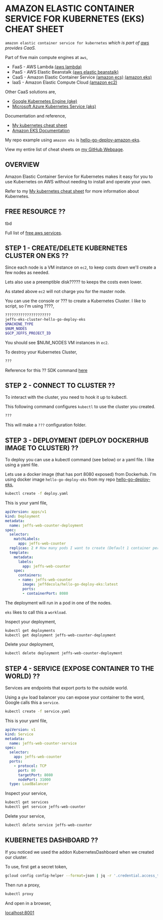 # AMAZON ELASTIC CONTAINER SERVICE FOR KUBERNETES (EKS) CHEAT SHEET

`amazon elastic container service for kubernetes` _which is part of
[aws](https://github.com/JeffDeCola/my-cheat-sheets/tree/master/software/service-providers/amazon-web-services-cheat-sheet)
provides CaaS._

Part of five main compute engines at `aws`,

* FaaS - AWS Lambda
  [(aws lambda)](https://github.com/JeffDeCola/my-cheat-sheets/tree/master/software/service-architectures/function-as-a-service/aws-lambda-cheat-sheet)
* PaaS - AWS Elastic Beanstalk
  [(aws elastic beanstalk)](https://github.com/JeffDeCola/my-cheat-sheets/tree/master/software/service-architectures/platform-as-a-service/aws-elastic-beanstalk-cheat-sheet)
* CaaS - Amazon Elastic Container Service
  [(amazon ecs)](https://github.com/JeffDeCola/my-cheat-sheets/tree/master/software/service-architectures/containers-as-a-service/amazon-elastic-container-service-cheat-sheet)
  [(amazon eks)](https://github.com/JeffDeCola/my-cheat-sheets/tree/master/software/service-architectures/containers-as-a-service/amazon-elastic-container-service-for-kubernetes-cheat-sheet)
* IaaS - Amazon Elastic Compute Cloud
  [(amazon ec2)](https://github.com/JeffDeCola/my-cheat-sheets/tree/master/software/service-architectures/infrastructure-as-a-service/compute/amazon-elastic-compute-cloud-cheat-sheet)

Other CaaS solutions are,

* [Google Kubernetes Engine (gke)](https://github.com/JeffDeCola/my-cheat-sheets/tree/master/software/service-architectures/containers-as-a-service/google-kubernetes-engine-cheat-sheet)
* [Microsoft Azure Kubernetes Service (aks)](https://github.com/JeffDeCola/my-cheat-sheets/tree/master/software/service-architectures/containers-as-a-service/microsoft-azure-kubernetes-service-cheat-sheet)

Documentation and reference,

* [My kubernetes cheat sheet](https://github.com/JeffDeCola/my-cheat-sheets/tree/master/software/operations-tools/orchestration/cluster-managers-resource-management-scheduling/kubernetes-cheat-sheet)
* [Amazon EKS Documentation](https://aws.amazon.com/eks/)

My repo example using `amazon eks` is
[hello-go-deploy-amazon-eks](https://github.com/JeffDeCola/hello-go-deploy-amazon-eks).

View my entire list of cheat sheets on
[my GitHub Webpage](https://jeffdecola.github.io/my-cheat-sheets/).

## OVERVIEW

Amazon Elastic Container Service for Kubernetes makes it easy for
you to use Kubernetes on AWS without needing to install and operate
your own.

Refer to my
[My kubernetes cheat sheet](https://github.com/JeffDeCola/my-cheat-sheets/tree/master/software/operations-tools/orchestration/cluster-managers-resource-management-scheduling/kubernetes-cheat-sheet)
for more information about Kubernetes.

## FREE RESOURCE ??

tbd

Full list of [free aws services](https://aws.amazon.com/free/).

## STEP 1 - CREATE/DELETE KUBERNETES CLUSTER ON EKS ??

Since each node is a VM instance on `ec2`, to keep costs down we'll
create a few nodes as needed.

Lets also use a preemptible disk????? to keeps the costs even lower.

As stated above `ec2` will not charge you for the master node.

You can use the console or ??? to create a Kubernetes Cluster.
I like to script, so I'm using ????,

```bash
?????????????????????
jeffs-eks-cluster-hello-go-deploy-eks
$MACHINE_TYPE
$NUM_NODES
$GCP_JEFFS_PROJECT_ID
```

You should see $NUM_NODES VM instances in `ec2`.

To destroy your Kubernetes Cluster,

```bash
???
```

Reference for this ?? SDK command [here]()

## STEP 2 - CONNECT TO CLUSTER ??

To interact with the cluster, you need to hook it up to kubectl.

This following command configures `kubectl` to use the
cluster you created.

```bash
???
```

This will make a `???` configuration folder.

## STEP 3 - DEPLOYMENT (DEPLOY DOCKERHUB IMAGE TO CLUSTER) ??

To deploy you can use a kubectl command (see below) or a yaml file.
I like using a yaml file.

Lets use a docker image (that has port 8080 exposed) from Dockerhub.
I'm using docker image `hello-go-deploy-eks` from my repo
[hello-go-deploy-eks](https://github.com/JeffDeCola/hello-go-deploy-eks),

```bash
kubectl create -f deploy.yaml
```

This is your yaml file,

```yaml
apiVersion: apps/v1
kind: Deployment
metadata:
  name: jeffs-web-counter-deployment
spec:
  selector:
    matchLabels:
      app: jeffs-web-counter
  replicas: 2 # How many pods I want to create (Default 1 container per pod)
  template:
    metadata:
      labels:
        app: jeffs-web-counter
    spec:
      containers:
      - name: jeffs-web-counter
        image: jeffdecola/hello-go-deploy-eks:latest
        ports:
        - containerPort: 8080
```

The deployment will run in a pod in one of the nodes.

`eks` likes to call this a `workload`.

Inspect your deployment,

```bash
kubectl get deployments
kubectl get deployment jeffs-web-counter-deployment
```

Delete your deployment,

```bash
kubectl delete deployment jeffs-web-counter-deployment
```

## STEP 4 - SERVICE (EXPOSE CONTAINER TO THE WORLD) ??

Services are endpoints that export ports to the outside world.

Using a `gke` load balancer you can expose your container to the word,
Google calls this a `service`.

```bash
kubectl create -f service.yaml
```

This is your yaml file,

```yaml
apiVersion: v1
kind: Service
metadata:
  name: jeffs-web-counter-service
spec:
  selector:
    app: jeffs-web-counter
  ports:
    - protocol: TCP
      port: 80
      targetPort: 8080
      nodePort: 31000
  type: LoadBalancer
```

Inspect your service,

```bash
kubectl get services
kubectl get service jeffs-web-counter
```

Delete your service,

```bash
kubectl delete service jeffs-web-counter
```

## KUBERNETES DASHBOARD ??

If you noticed we used the addon KubernetesDashboard when we created our cluster.

To use, first get a secret token,

```bash
gcloud config config-helper --format=json | jq -r '.credential.access_token'
```

Then run a proxy,

```bash
kubectl proxy
```

And open in a browser,

[localhost:8001](http://localhost:8001/api/v1/namespaces/kube-system/services/https:kubernetes-dashboard:/proxy)
